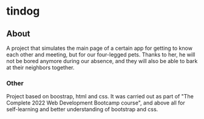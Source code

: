 # tindog

## About
A project that simulates the main page of a certain app for getting to know each other and meeting, but for our four-legged pets. Thanks to her, he will not be bored anymore during our absence, and they will also be able to bark at their neighbors together.

### Other
Project based on boostrap, html and css. It was carried out as part of "The Complete 2022 Web Development Bootcamp course", and above all for self-learning and better understanding of bootstrap and css.


